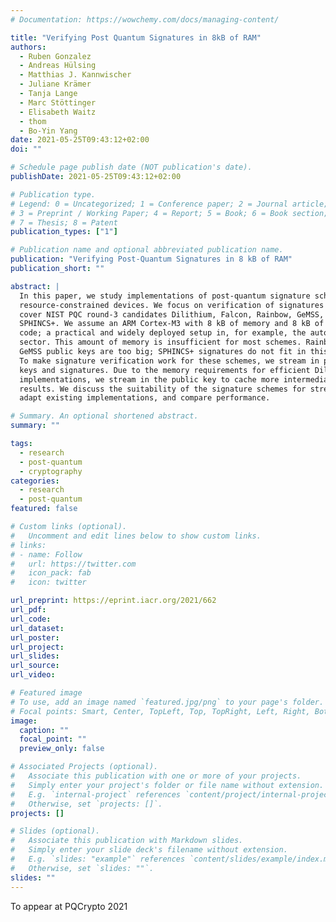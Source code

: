 ```yaml
---
# Documentation: https://wowchemy.com/docs/managing-content/

title: "Verifying Post Quantum Signatures in 8kB of RAM"
authors:
  - Ruben Gonzalez
  - Andreas Hülsing
  - Matthias J. Kannwischer
  - Juliane Krämer
  - Tanja Lange
  - Marc Stöttinger
  - Elisabeth Waitz
  - thom
  - Bo-Yin Yang
date: 2021-05-25T09:43:12+02:00
doi: ""

# Schedule page publish date (NOT publication's date).
publishDate: 2021-05-25T09:43:12+02:00

# Publication type.
# Legend: 0 = Uncategorized; 1 = Conference paper; 2 = Journal article;
# 3 = Preprint / Working Paper; 4 = Report; 5 = Book; 6 = Book section;
# 7 = Thesis; 8 = Patent
publication_types: ["1"]

# Publication name and optional abbreviated publication name.
publication: "Verifying Post-Quantum Signatures in 8 kB of RAM"
publication_short: ""

abstract: |
  In this paper, we study implementations of post-quantum signature schemes on
  resource-constrained devices. We focus on verification of signatures and
  cover NIST PQC round-3 candidates Dilithium, Falcon, Rainbow, GeMSS, and
  SPHINCS+. We assume an ARM Cortex-M3 with 8 kB of memory and 8 kB of flash for
  code; a practical and widely deployed setup in, for example, the automotive
  sector. This amount of memory is insufficient for most schemes. Rainbow and
  GeMSS public keys are too big; SPHINCS+ signatures do not fit in this memory.
  To make signature verification work for these schemes, we stream in public
  keys and signatures. Due to the memory requirements for efficient Dilithium
  implementations, we stream in the public key to cache more intermediate
  results. We discuss the suitability of the signature schemes for streaming,
  adapt existing implementations, and compare performance.

# Summary. An optional shortened abstract.
summary: ""

tags:
  - research
  - post-quantum
  - cryptography
categories:
  - research
  - post-quantum
featured: false

# Custom links (optional).
#   Uncomment and edit lines below to show custom links.
# links:
# - name: Follow
#   url: https://twitter.com
#   icon_pack: fab
#   icon: twitter

url_preprint: https://eprint.iacr.org/2021/662
url_pdf:
url_code:
url_dataset:
url_poster:
url_project:
url_slides:
url_source:
url_video:

# Featured image
# To use, add an image named `featured.jpg/png` to your page's folder.
# Focal points: Smart, Center, TopLeft, Top, TopRight, Left, Right, BottomLeft, Bottom, BottomRight.
image:
  caption: ""
  focal_point: ""
  preview_only: false

# Associated Projects (optional).
#   Associate this publication with one or more of your projects.
#   Simply enter your project's folder or file name without extension.
#   E.g. `internal-project` references `content/project/internal-project/index.md`.
#   Otherwise, set `projects: []`.
projects: []

# Slides (optional).
#   Associate this publication with Markdown slides.
#   Simply enter your slide deck's filename without extension.
#   E.g. `slides: "example"` references `content/slides/example/index.md`.
#   Otherwise, set `slides: ""`.
slides: ""
---
```

To appear at PQCrypto 2021
